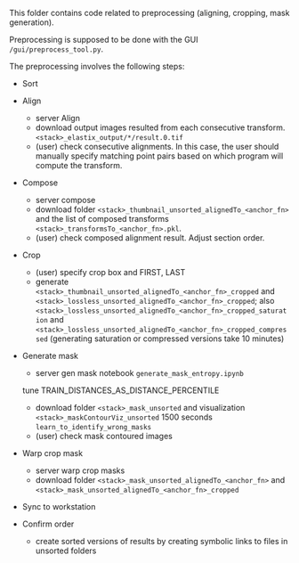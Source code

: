 This folder contains code related to preprocessing (aligning, cropping, mask generation).

Preprocessing is supposed to be done with the GUI `/gui/preprocess_tool.py`.

The preprocessing involves the following steps:
- Sort
- Align
  - server Align
  - download output images resulted from each consecutive transform. `<stack>_elastix_output/*/result.0.tif`
  - (user) check consecutive alignments. In this case, the user should manually specify matching point pairs based on which program will compute the transform.
- Compose
  - server compose
  - download folder `<stack>_thumbnail_unsorted_alignedTo_<anchor_fn>` and the list of composed transforms `<stack>_transformsTo_<anchor_fn>.pkl`.
  - (user) check composed alignment result. Adjust section order.
- Crop
  - (user) specify crop box and FIRST, LAST
  - generate `<stack>_thumbnail_unsorted_alignedTo_<anchor_fn>_cropped` and `<stack>_lossless_unsorted_alignedTo_<anchor_fn>_cropped`; also `<stack>_lossless_unsorted_alignedTo_<anchor_fn>_cropped_saturation` and `<stack>_lossless_unsorted_alignedTo_<anchor_fn>_cropped_compressed`
  (generating saturation or compressed versions take 10 minutes)

- Generate mask
  - server gen mask
  notebook `generate_mask_entropy.ipynb`

  tune TRAIN_DISTANCES_AS_DISTANCE_PERCENTILE
  - download folder `<stack>_mask_unsorted` and visualization `<stack>_maskContourViz_unsorted`
  1500 seconds
  `learn_to_identify_wrong_masks`
  - (user) check mask contoured images

- Warp crop mask
  - server warp crop masks
  - download folder `<stack>_mask_unsorted_alignedTo_<anchor_fn>` and ``<stack>_mask_unsorted_alignedTo_<anchor_fn>_cropped``

- Sync to workstation

- Confirm order
  - create sorted versions of results by creating symbolic links to files in unsorted folders
